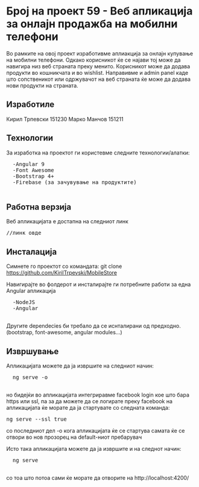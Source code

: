 # Број на проект 59 - Веб апликација за онлајн продажба на мобилни телефони

Во рамките на овој проект изработивме аплиакција за онлајн купување на мобилни телефони. Одкако корисникот ќе се најави тој може да навигира низ веб страната преку менито. Корисникот може да додава продукти во кошникчата и во wishlist. Направивме и admin panel каде што сопственикот или одржувачот на веб страната ќе може да додава нови продукти на страната.

## Изработиле

Кирил Трпевски 151230
Марко Манчов 151211

## Технологии

За изработка на проектот ги користевме следните технологии/алатки:
<pre>
  -Angular 9
  -Font Awesome
  -Bootstrap 4+
  -Firebase (за зачувување на продуктите)
  </pre>
  
## Работна верзија

Веб апликацијата е достапна на следниот линк 
<pre>//линк овде</pre>

## Инсталација

Симнете го проектот со командата: git clone https://github.com/KirilTrpevski/MobileStore

Навигирајте во фолдерот и инсталирајте ги потребните работи за една Angular апликација
<pre>
  -NodeJS
  -Angular
  </pre>
Другите dependecies би требало да се иснталирани од предходно. (bootstrap, font-awesome, angular modules...)

## Извршување

Апликацијата можете да ја извршите на следниот начин:
<pre>
  ng serve -o
  </pre>

но бидејќи во апликацијата интегриравме facebook login кое што бара https или ssl, па за да можете да се логирате преку facebook на апликацијата ќе морате да ја стартувате со следната команда:
<pre>
ng serve --ssl true
</pre>
со последниот дел -о кога апликацијата ќе се стартува самата ќе се отвори во нов прозорец на default-ниот пребарувач

Исто така апликацијата можете да ја извршите и на следнот начин:
<pre>
  ng serve
  </pre>
со тоа што потоа сами ќе морате да отворите на http://localhost:4200/

